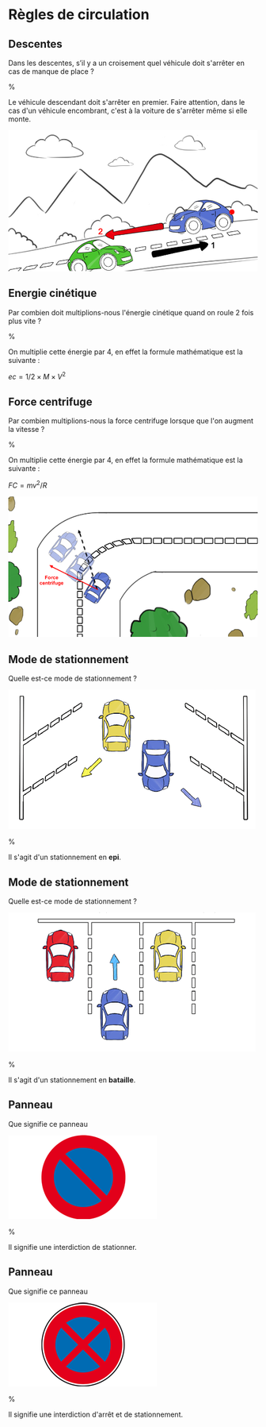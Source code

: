 # Règles de circulation

## Descentes

Dans les descentes, s’il y a un croisement quel véhicule doit s'arrêter en 
cas de manque de place ?

%

Le véhicule descendant doit s'arrêter en premier. Faire attention, dans le cas 
d'un véhicule encombrant, c'est à la voiture de s'arrêter même si elle monte.

![Image](1.jpg)

## Energie cinétique

Par combien doit multiplions-nous l'énergie cinétique quand on roule 2 fois 
plus vite ?

%

On multiplie cette énergie par 4, en effet la formule mathématique est la 
suivante :

$ec = 1/2\times M \times V^2$

## Force centrifuge

Par combien multiplions-nous la force centrifuge lorsque que l'on augment la 
vitesse ?

%

On multiplie cette énergie par 4, en effet la formule mathématique est la 
suivante :

$FC = mv^2/R$

![Image](2.png)

## Mode de stationnement 

Quelle est-ce mode de stationnement ?

![Image](1.gif)

%

Il s'agit d'un stationnement en __epi__.

## Mode de stationnement 

Quelle est-ce mode de stationnement ?

![Image](2.gif)

%

Il s'agit d'un stationnement en __bataille__.

## Panneau

Que signifie ce panneau

![Image](3.png)

%

Il signifie une interdiction de stationner.

## Panneau

Que signifie ce panneau

![Image](4.png)

%

Il signifie une interdiction d'arrêt et de stationnement.